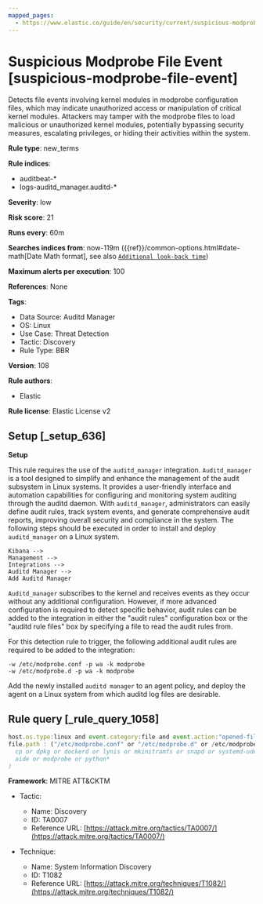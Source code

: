 ```yaml
---
mapped_pages:
  - https://www.elastic.co/guide/en/security/current/suspicious-modprobe-file-event.html
---
```


# Suspicious Modprobe File Event [suspicious-modprobe-file-event]

Detects file events involving kernel modules in modprobe configuration files, which may indicate unauthorized access or manipulation of critical kernel modules. Attackers may tamper with the modprobe files to load malicious or unauthorized kernel modules, potentially bypassing security measures, escalating privileges, or hiding their activities within the system.

**Rule type**: new_terms

**Rule indices**:

* auditbeat-*
* logs-auditd_manager.auditd-*

**Severity**: low

**Risk score**: 21

**Runs every**: 60m

**Searches indices from**: now-119m ({{ref}}/common-options.html#date-math[Date Math format], see also [`Additional look-back time`](docs-content://solutions/security/detect-and-alert/create-detection-rule.md#rule-schedule))

**Maximum alerts per execution**: 100

**References**: None

**Tags**:

* Data Source: Auditd Manager
* OS: Linux
* Use Case: Threat Detection
* Tactic: Discovery
* Rule Type: BBR

**Version**: 108

**Rule authors**:

* Elastic

**Rule license**: Elastic License v2

## Setup [_setup_636]

**Setup**

This rule requires the use of the `auditd_manager` integration. `Auditd_manager` is a tool designed to simplify and enhance the management of the audit subsystem in Linux systems. It provides a user-friendly interface and automation capabilities for configuring and monitoring system auditing through the auditd daemon. With `auditd_manager`, administrators can easily define audit rules, track system events, and generate comprehensive audit reports, improving overall security and compliance in the system. The following steps should be executed in order to install and deploy `auditd_manager` on a Linux system.

```
Kibana -->
Management -->
Integrations -->
Auditd Manager -->
Add Auditd Manager
```

`Auditd_manager` subscribes to the kernel and receives events as they occur without any additional configuration. However, if more advanced configuration is required to detect specific behavior, audit rules can be added to the integration in either the "audit rules" configuration box or the "auditd rule files" box by specifying a file to read the audit rules from.

For this detection rule to trigger, the following additional audit rules are required to be added to the integration:

```
-w /etc/modprobe.conf -p wa -k modprobe
-w /etc/modprobe.d -p wa -k modprobe
```

Add the newly installed `auditd manager` to an agent policy, and deploy the agent on a Linux system from which auditd log files are desirable.


## Rule query [_rule_query_1058]

```js
host.os.type:linux and event.category:file and event.action:"opened-file" and
file.path : ("/etc/modprobe.conf" or "/etc/modprobe.d" or /etc/modprobe.d/*) and not process.name:(
  cp or dpkg or dockerd or lynis or mkinitramfs or snapd or systemd-udevd or borg or auditbeat or lspci or
  aide or modprobe or python*
)
```

**Framework**: MITRE ATT&CKTM

* Tactic:

    * Name: Discovery
    * ID: TA0007
    * Reference URL: [https://attack.mitre.org/tactics/TA0007/](https://attack.mitre.org/tactics/TA0007/)

* Technique:

    * Name: System Information Discovery
    * ID: T1082
    * Reference URL: [https://attack.mitre.org/techniques/T1082/](https://attack.mitre.org/techniques/T1082/)



